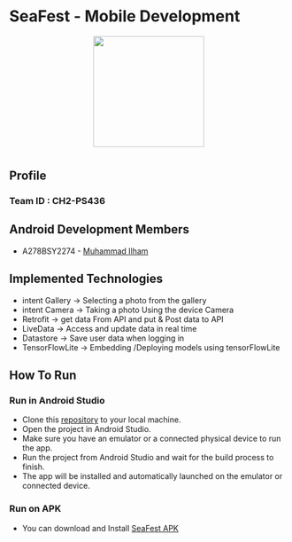 <h1>SeaFest - Mobile Development</h1>
<p align="center">
<img width="200" src="https://github.com/SeaFest-Capstone/Mobile-Development/assets/114571194/86b5c6df-df9d-4b79-863c-eb0966c10d01)">
</p>

# <h2>Profile</h2>

### Team ID : CH2-PS436

## <H2> Android Development Members </H2>

* A278BSY2274 - [Muhammad Ilham](https://www.linkedin.com/in/muhammad-ilham-1b3031291/)

## <H2> Implemented Technologies </H2>
* intent Gallery -> Selecting a photo from the gallery
* intent Camera -> Taking a photo Using the device Camera
* Retrofit -> get data From API and put & Post data to API
* LiveData -> Access and update data in real time
* Datastore -> Save user data when logging in
* TensorFlowLite -> Embedding /Deploying models using tensorFlowLite
  
## <H2> How To Run</H2>
### Run in Android Studio
* Clone this [repository](https://github.com/SeaFest-Capstone/Mobile-Development/) to your local machine.
* Open the project in Android Studio.
* Make sure you have an emulator or a connected physical device to run the app.
* Run the project from Android Studio and wait for the build process to finish.
* The app will be installed and automatically launched on the emulator or connected device.
### Run on APK
* You can download and Install [SeaFest APK](https://drive.google.com/drive/folders/1BA5CMahHvHKq-5Ahg1gk6PAs3y54Sa0-?usp=sharing)
